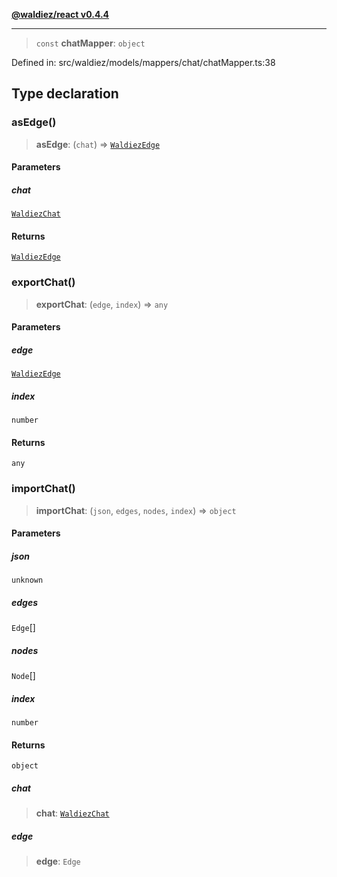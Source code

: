 [**@waldiez/react v0.4.4**](../../README.md)

***

> `const` **chatMapper**: `object`

Defined in: src/waldiez/models/mappers/chat/chatMapper.ts:38

## Type declaration

### asEdge()

> **asEdge**: (`chat`) => [`WaldiezEdge`](../type-aliases/WaldiezEdge.md)

#### Parameters

##### chat

[`WaldiezChat`](../classes/WaldiezChat.md)

#### Returns

[`WaldiezEdge`](../type-aliases/WaldiezEdge.md)

### exportChat()

> **exportChat**: (`edge`, `index`) => `any`

#### Parameters

##### edge

[`WaldiezEdge`](../type-aliases/WaldiezEdge.md)

##### index

`number`

#### Returns

`any`

### importChat()

> **importChat**: (`json`, `edges`, `nodes`, `index`) => `object`

#### Parameters

##### json

`unknown`

##### edges

`Edge`[]

##### nodes

`Node`[]

##### index

`number`

#### Returns

`object`

##### chat

> **chat**: [`WaldiezChat`](../classes/WaldiezChat.md)

##### edge

> **edge**: `Edge`
